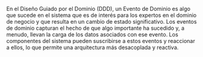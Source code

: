  En el Diseño Guiado por el Dominio (DDD), un Evento de Dominio es algo que sucede en el sistema que es de interés para los expertos en el dominio de negocio y que resulta en un cambio de estado significativo. Los eventos de dominio capturan el hecho de que algo importante ha sucedido y, a menudo, llevan la carga de los datos asociados con ese evento. Los componentes del sistema pueden suscribirse a estos eventos y reaccionar a ellos, lo que permite una arquitectura más desacoplada y reactiva.